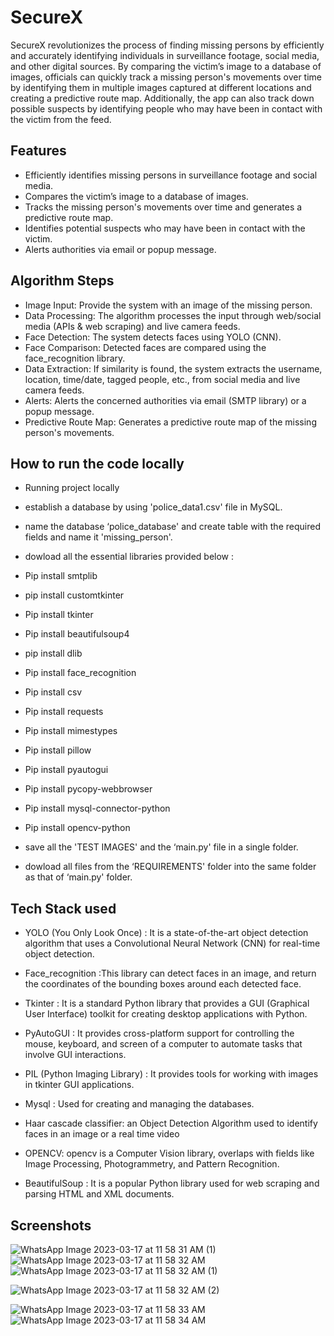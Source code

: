 # SecureX
SecureX revolutionizes the process of finding missing persons by efficiently and accurately identifying individuals in surveillance footage, social media, and other digital sources. By comparing the victim’s image to a database of images, officials can quickly track a missing person's movements over time by identifying them in multiple images captured at different locations and creating a predictive route map. Additionally, the app can also track down possible suspects by identifying people who may have been in contact with the victim from the feed.

## Features
* Efficiently identifies missing persons in surveillance footage and social media.
* Compares the victim’s image to a database of images.
* Tracks the missing person's movements over time and generates a predictive route map.
* Identifies potential suspects who may have been in contact with the victim.
* Alerts authorities via email or popup message.

## Algorithm Steps
* Image Input: Provide the system with an image of the missing person.
* Data Processing: The algorithm processes the input through web/social media (APIs & web scraping) and live camera feeds.
* Face Detection: The system detects faces using YOLO (CNN).
* Face Comparison: Detected faces are compared using the face_recognition library.
* Data Extraction: If similarity is found, the system extracts the username, location, time/date, tagged people, etc., from social media and live camera feeds.
* Alerts: Alerts the concerned authorities via email (SMTP library) or a popup message.
* Predictive Route Map: Generates a predictive route map of the missing person's movements.

## How to run the code locally
- Running project locally
- establish a database by using 'police_data1.csv' file in MySQL.
- name the database ‘police_database' and create table with the required fields and name it 'missing_person'. 
- dowload all the essential libraries provided below :

- Pip install smtplib
- pip install customtkinter
- Pip install tkinter
- Pip install beautifulsoup4
- pip install dlib
- Pip install face_recognition
- Pip install csv
- Pip install requests
- Pip install mimestypes
- Pip install pillow
- Pip install pyautogui
- Pip install pycopy-webbrowser
- Pip install mysql-connector-python
- Pip install opencv-python

- save all the 'TEST IMAGES' and the ‘main.py' file in a single folder.
- dowload all files from the ‘REQUIREMENTS' folder into the same folder as that of ‘main.py' folder.

## Tech Stack used

- YOLO (You Only Look Once) : It is a state-of-the-art object detection algorithm that uses a Convolutional Neural Network (CNN) for real-time object detection.

 - Face_recognition :This library can detect faces in an image, and return the coordinates of the bounding boxes around each detected face.

- Tkinter : It is a standard Python library that provides a GUI (Graphical User Interface) toolkit for creating desktop applications with Python.

- PyAutoGUI : It provides cross-platform support for controlling the mouse, keyboard, and screen of a computer to automate tasks that involve GUI interactions.

- PIL (Python Imaging Library) : It provides tools for working with images in tkinter GUI applications.

- Mysql : Used for creating and managing the databases.
  
- Haar cascade classifier: an Object Detection Algorithm used to identify faces in an image or a real time video
  
- OPENCV: opencv is a Computer Vision library, overlaps with fields like Image Processing, Photogrammetry, and Pattern Recognition.
  
- BeautifulSoup : It is a popular Python library used for web scraping and parsing HTML and XML documents. 

## Screenshots

![WhatsApp Image 2023-03-17 at 11 58 31 AM (1)](https://user-images.githubusercontent.com/122262294/228805203-120af962-4cef-4bff-ac32-2696e888e7cc.jpeg)
![WhatsApp Image 2023-03-17 at 11 58 32 AM](https://user-images.githubusercontent.com/122262294/228805318-292813dc-165c-41f3-a39d-17d6116110fd.jpeg)
![WhatsApp Image 2023-03-17 at 11 58 32 AM (1)](https://user-images.githubusercontent.com/122262294/228805558-fe9ba56d-f193-4528-9528-ba9d46be5149.jpeg)

![WhatsApp Image 2023-03-17 at 11 58 32 AM (2)](https://user-images.githubusercontent.com/122262294/228805396-06e17e60-4e67-4949-ad1d-2e7aba748dde.jpeg)

![WhatsApp Image 2023-03-17 at 11 58 33 AM](https://user-images.githubusercontent.com/122262294/228805625-53dbb832-2722-482f-a2fb-a52a2ba073d6.jpeg)
![WhatsApp Image 2023-03-17 at 11 58 34 AM](https://user-images.githubusercontent.com/122262294/228805653-a5d852c3-4647-42d3-808e-23268d49179e.jpeg)

